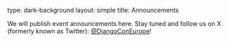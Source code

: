 type: dark-background
layout: simple
title: Announcements

We will publish event announcements here.
Stay tuned and follow us on X (formerly known as Twitter): <a href="https://twitter.com/djangoconeurope" class="pages-links">@DjangoConEurope</a>!
<!--
section: 7 December 2023


So, DjangoCon Europe 2025 is back again and it’s going to be 5 full days of talks, tutorials and sprints - from June 5 to 9:

- **Conference talks**: June 5-7 (Wednesday-Friday)
- **Sprints**: June 8-9 (Saturday and Sunday)

In the near future, we will have more info about the conference, which we will publish on the website. This will include more details about the tickets, talks, workshops, grants, code of conduct, etc. For now, here is a summary of that info.

# Grants

As with past years, there will be a travel grants program to assist people with financial difficulties, people who are under-represented or from marginalised groups - allowing access to an event that otherwise would be very difficult position for them to attend;

# Sponsors

If you're interested in sponsoring the event, please get in touch at [sponsors@djangocon.eu](mailto:sponsors@djangocon.eu).

# Talk proposals

You can already start to prepare your talk, and for that, we recommend that you watch the talk [“How To Get On This Stage (And What To Do When You Get There)”](https://www.youtube.com/watch?v=4rsL974kwsE) by Mark Smith. If you think you have something great to talk about – start to prepare your talk! If you are unsure, talk it over with somebody, or go to [Slack](https://join.slack.com/t/djangoconeurope/shared_invite/zt-2k5nh67xv-MjbZzLZ100br1Hhb~aG1Jg) to find previous speakers and participants to discuss your idea with. When in doubt, submit your talk!

# Volunteers

As you can imagine there is a lot to do, but it's very much worth it – DjangoCon Europe is an extremely friendly, open, inclusive, and informative (for beginners and advanced users alike) conference. Join us regardless of your prior experience: this is also an opportunity to learn! In other words, you don't have to be an expert to join. Below are the teams and their activities/responsibilities that we seek help with:

- **Communications**: Press, community relations, announcements, social media, attendee tools, volunteer coordination
- **Support** and hospitality: Helpdesk, attendee support contact, visa help, travel management, chat support for attendees, on-site volunteer organization, speaker support;
- **Financial** aid and diversity advocate: Setup, grant selection, aid organization, accessibility considerations, outreach on-site;
- **Sponsors**: Outreach to companies, organizing their logistics at the event and other types of visibility;
- **Program**: Committee work, talk selection, scheduling, session chairs, sprint/open space/keynote/lightning talks session organization (we will open the CFP soon!);
- **Code of Conduct**: Drafting documents, handling of requests and issues.

You can apply through this form [here](https://forms.gle/A8gCGA3RJpxUWSr39).

Your location before and during the event is not significant, since it will be hosted in a hybrid format. The only important thing is that you have the energy and free time to help organize a wonderful DjangoCon Europe. The official language of all these prior activities will be English, as well as the conference itself.

We expect new challenges but pledge our hearts and minds to do the best DjangoCon Europe we can, never giving up under these strenuous conditions. Please consider volunteering and join us, we need you!

We hope we'll see you all at DjangoCon Europe 2025, and don't forget to follow us [@DjangoConEurope](https://twitter.com/djangoconeurope) on X, and also join our dedicated [Slack](https://join.slack.com/t/djangoconeurope/shared_invite/zt-2k5nh67xv-MjbZzLZ100br1Hhb~aG1Jg) channel.

Hoping for the best,
The DjangoCon Europe 2025 Organisers

-->
